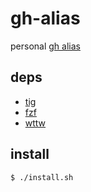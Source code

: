 # gh-alias

personal [gh alias](https://cli.github.com/manual/gh_alias)

## deps

* [tig](https://github.com/jonas/tig)
* [fzf](https://github.com/junegunn/fzf)
* [wttw](https://github.com/chitacan/wttw)

## install

```
$ ./install.sh
```
